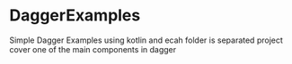 # DaggerExamples
 Simple Dagger Examples using kotlin and ecah folder is separated project cover one of the main components in dagger
